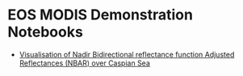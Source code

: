 # EOS MODIS Demonstration Notebooks

* [Visualisation of Nadir Bidirectional reflectance function Adjusted Reflectances (NBAR) over Caspian Sea](https://nbviewer.jupyter.org/github/chris010970/sentinelhub/blob/main/process-api/notebooks/modis/modis-timeseries-nbar.ipynb)

